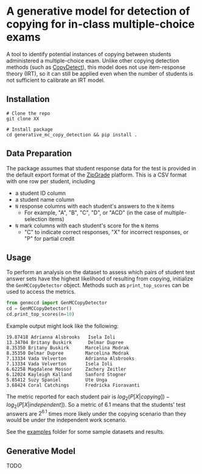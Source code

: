 # A generative model for detection of copying for in-class multiple-choice exams

A tool to identify potential instances of copying between students administered
a multiple-choice exam.  Unlike other copying detection methods (such as
[CopyDetect](https://cran.r-project.org/web/packages/CopyDetect/)), this model does
not use item-response theory (IRT), so it can still be applied even when the
number of students is not sufficient to calibrate an IRT model.

## Installation

```
# Clone the repo
git clone XX

# Install package
cd generative_mc_copy_detection && pip install .
```

## Data Preparation

The package assumes that student response data for the test is provided in the
default export format of the [ZipGrade](https://www.zipgrade.com/) platform.  This is a CSV format with one row per student, including

* a student ID column
* a student name column
* `N` response columns with each student's answers to the `N` items
    * For example, "A", "B", "C", "D", or "ACD" (in the case of multiple-selection items)
* `N` mark columns with each student's score for the `N` items
    * "C" to indicate correct responses, "X" for incorrect responses, or "P" for partial credit

## Usage

To perform an analysis on the dataset to assess which pairs of student test answer sets have the highest likelihood of resulting from copying, initialize the `GenMCCopyDetector` object.  Methods such as `print_top_scores` can be used to access the metrics.

```python
from genmccd import GenMCCopyDetector
cd = GenMCCopyDetector()
cd.print_top_scores(n=10)
```

Example output might look like the following:

```
19.87418 Adrianna Alsbrooks   Isela Ioli          
13.34704 Britany Buskirk      Delmar Dupree       
8.35350 Britany Buskirk      Marcelina Modrak    
8.35350 Delmar Dupree        Marcelina Modrak    
7.13334 Vada Velverton       Adrianna Alsbrooks  
7.13334 Vada Velverton       Isela Ioli          
6.62258 Magdalene Mossor     Zachery Zeitler     
6.12024 Kayleigh Kalland     Sanford Stogner     
5.85412 Suzy Spaniel         Ute Unga            
3.68424 Coral Catchings      Fredricka Fioravanti
```
The metric reported for each student pair is $log_2(P[X|copying]) - log_2(P[X|independent])$.  So a metric of 6.1 means that the students' test answers are $2^6.1$ times more likely under the copying scenario than they would be under the independent work scenario.

See the [examples](examples/) folder for some sample datasets and results.

## Generative Model

TODO